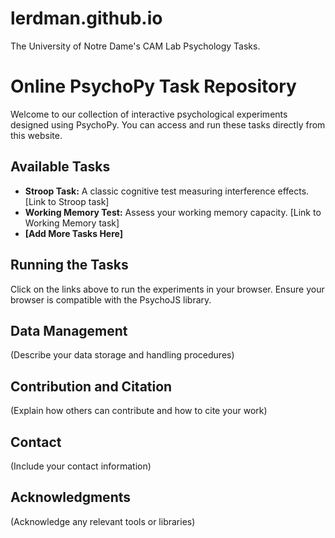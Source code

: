 # lerdman.github.io
The University of Notre Dame's CAM Lab Psychology Tasks.
# Online PsychoPy Task Repository

Welcome to our collection of interactive psychological experiments designed using PsychoPy. You can access and run these tasks directly from this website.

## Available Tasks

*   **Stroop Task:** A classic cognitive test measuring interference effects. [Link to Stroop task]
*   **Working Memory Test:** Assess your working memory capacity. [Link to Working Memory task]
*   **[Add More Tasks Here]**

## Running the Tasks

Click on the links above to run the experiments in your browser. Ensure your browser is compatible with the PsychoJS library.

## Data Management

(Describe your data storage and handling procedures)

## Contribution and Citation

(Explain how others can contribute and how to cite your work)

## Contact

(Include your contact information)

## Acknowledgments

(Acknowledge any relevant tools or libraries)

